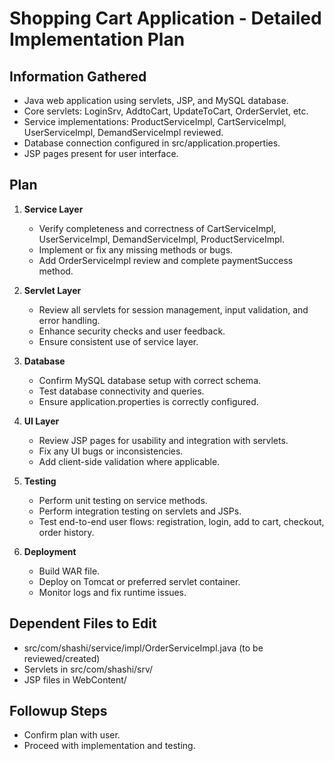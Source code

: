 # Shopping Cart Application - Detailed Implementation Plan

## Information Gathered
- Java web application using servlets, JSP, and MySQL database.
- Core servlets: LoginSrv, AddtoCart, UpdateToCart, OrderServlet, etc.
- Service implementations: ProductServiceImpl, CartServiceImpl, UserServiceImpl, DemandServiceImpl reviewed.
- Database connection configured in src/application.properties.
- JSP pages present for user interface.

## Plan

1. **Service Layer**
   - Verify completeness and correctness of CartServiceImpl, UserServiceImpl, DemandServiceImpl, ProductServiceImpl.
   - Implement or fix any missing methods or bugs.
   - Add OrderServiceImpl review and complete paymentSuccess method.

2. **Servlet Layer**
   - Review all servlets for session management, input validation, and error handling.
   - Enhance security checks and user feedback.
   - Ensure consistent use of service layer.

3. **Database**
   - Confirm MySQL database setup with correct schema.
   - Test database connectivity and queries.
   - Ensure application.properties is correctly configured.

4. **UI Layer**
   - Review JSP pages for usability and integration with servlets.
   - Fix any UI bugs or inconsistencies.
   - Add client-side validation where applicable.

5. **Testing**
   - Perform unit testing on service methods.
   - Perform integration testing on servlets and JSPs.
   - Test end-to-end user flows: registration, login, add to cart, checkout, order history.

6. **Deployment**
   - Build WAR file.
   - Deploy on Tomcat or preferred servlet container.
   - Monitor logs and fix runtime issues.

## Dependent Files to Edit
- src/com/shashi/service/impl/OrderServiceImpl.java (to be reviewed/created)
- Servlets in src/com/shashi/srv/
- JSP files in WebContent/

## Followup Steps
- Confirm plan with user.
- Proceed with implementation and testing.
